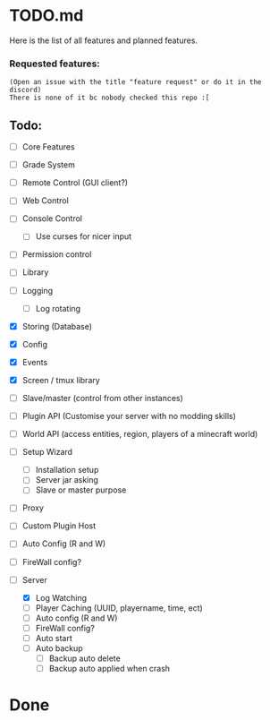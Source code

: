 # TODO.md

Here is the list of all features and
planned features.


### Requested features:
    (Open an issue with the title "feature request" or do it in the discord) 
    There is none of it bc nobody checked this repo :[



## Todo:

 - [ ]  Core Features
   - [ ] Grade System
   - [ ] Remote Control (GUI client?) 
   - [ ] Web Control
   - [ ] Console Control
     - [ ] Use curses for nicer input
   - [ ] Permission control 
   
 - [ ]  Library
   - [ ] Logging 
     - [ ] Log rotating
   - [x] Storing (Database)
   - [x] Config
   - [x] Events
   - [x] Screen / tmux library
   - [ ] Slave/master (control from other instances) 

 - [ ] Plugin API (Customise your server with no modding skills) 
 - [ ] World API (access entities, region, players of a minecraft world) 


 - [ ] Setup Wizard
   - [ ] Installation setup
   - [ ] Server jar asking
   - [ ] Slave or master purpose

 - [ ]  Proxy
   - [ ] Custom Plugin Host
   - [ ] Auto Config (R and W)
   - [ ] FireWall config?


 - [ ] Server
   - [x] Log Watching
   - [ ] Player Caching (UUID, playername, time, ect)
   - [ ] Auto config (R and W)
   - [ ] FireWall config?
   - [ ] Auto start
   - [ ] Auto backup
     - [ ] Backup auto delete
     - [ ] Backup auto applied when crash

# Done
